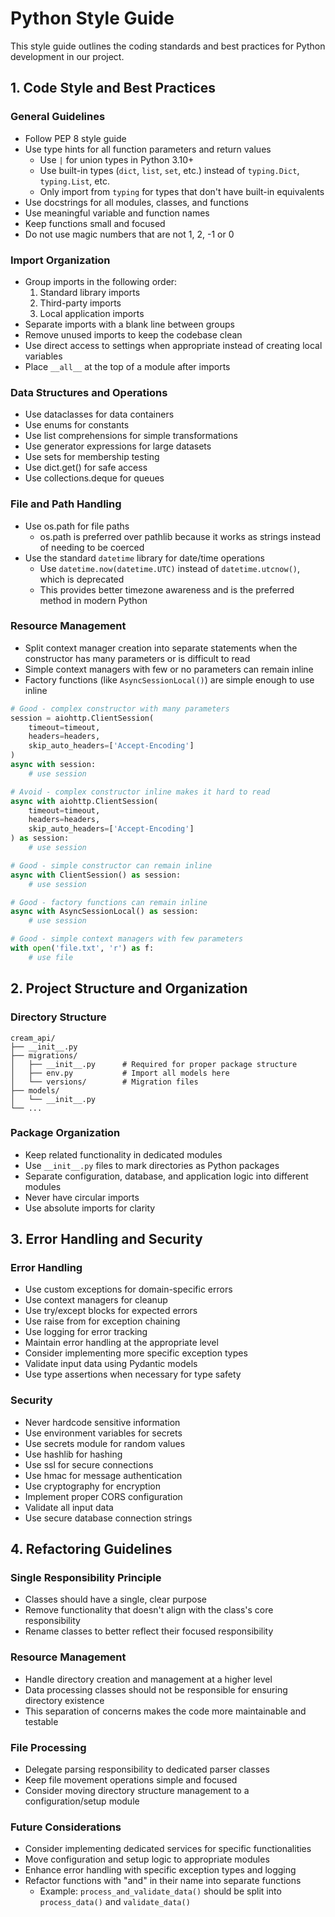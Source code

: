 # Python Style Guide

This style guide outlines the coding standards and best practices for Python development in our project.

## 1. Code Style and Best Practices

### General Guidelines
- Follow PEP 8 style guide
- Use type hints for all function parameters and return values
  - Use `|` for union types in Python 3.10+
  - Use built-in types (`dict`, `list`, `set`, etc.) instead of `typing.Dict`, `typing.List`, etc.
  - Only import from `typing` for types that don't have built-in equivalents
- Use docstrings for all modules, classes, and functions
- Use meaningful variable and function names
- Keep functions small and focused
- Do not use magic numbers that are not 1, 2, -1 or 0

### Import Organization
- Group imports in the following order:
  1. Standard library imports
  2. Third-party imports
  3. Local application imports
- Separate imports with a blank line between groups
- Remove unused imports to keep the codebase clean
- Use direct access to settings when appropriate instead of creating local variables
- Place `__all__` at the top of a module after imports

### Data Structures and Operations
- Use dataclasses for data containers
- Use enums for constants
- Use list comprehensions for simple transformations
- Use generator expressions for large datasets
- Use sets for membership testing
- Use dict.get() for safe access
- Use collections.deque for queues

### File and Path Handling
- Use os.path for file paths
  - os.path is preferred over pathlib because it works as strings instead of needing to be coerced
- Use the standard `datetime` library for date/time operations
  - Use `datetime.now(datetime.UTC)` instead of `datetime.utcnow()`, which is deprecated
  - This provides better timezone awareness and is the preferred method in modern Python

### Resource Management
- Split context manager creation into separate statements when the constructor has many parameters or is difficult to read
- Simple context managers with few or no parameters can remain inline
- Factory functions (like `AsyncSessionLocal()`) are simple enough to use inline

```python
# Good - complex constructor with many parameters
session = aiohttp.ClientSession(
    timeout=timeout,
    headers=headers,
    skip_auto_headers=['Accept-Encoding']
)
async with session:
    # use session

# Avoid - complex constructor inline makes it hard to read
async with aiohttp.ClientSession(
    timeout=timeout,
    headers=headers,
    skip_auto_headers=['Accept-Encoding']
) as session:
    # use session

# Good - simple constructor can remain inline
async with ClientSession() as session:
    # use session

# Good - factory functions can remain inline
async with AsyncSessionLocal() as session:
    # use session

# Good - simple context managers with few parameters
with open('file.txt', 'r') as f:
    # use file
```

## 2. Project Structure and Organization

### Directory Structure
```
cream_api/
├── __init__.py
├── migrations/
│   ├── __init__.py      # Required for proper package structure
│   ├── env.py           # Import all models here
│   └── versions/        # Migration files
├── models/
│   └── __init__.py
└── ...
```

### Package Organization
- Keep related functionality in dedicated modules
- Use `__init__.py` files to mark directories as Python packages
- Separate configuration, database, and application logic into different modules
- Never have circular imports
- Use absolute imports for clarity

## 3. Error Handling and Security

### Error Handling
- Use custom exceptions for domain-specific errors
- Use context managers for cleanup
- Use try/except blocks for expected errors
- Use raise from for exception chaining
- Use logging for error tracking
- Maintain error handling at the appropriate level
- Consider implementing more specific exception types
- Validate input data using Pydantic models
- Use type assertions when necessary for type safety

### Security
- Never hardcode sensitive information
- Use environment variables for secrets
- Use secrets module for random values
- Use hashlib for hashing
- Use ssl for secure connections
- Use hmac for message authentication
- Use cryptography for encryption
- Implement proper CORS configuration
- Validate all input data
- Use secure database connection strings

## 4. Refactoring Guidelines

### Single Responsibility Principle
- Classes should have a single, clear purpose
- Remove functionality that doesn't align with the class's core responsibility
- Rename classes to better reflect their focused responsibility

### Resource Management
- Handle directory creation and management at a higher level
- Data processing classes should not be responsible for ensuring directory existence
- This separation of concerns makes the code more maintainable and testable

### File Processing
- Delegate parsing responsibility to dedicated parser classes
- Keep file movement operations simple and focused
- Consider moving directory structure management to a configuration/setup module

### Future Considerations
- Consider implementing dedicated services for specific functionalities
- Move configuration and setup logic to appropriate modules
- Enhance error handling with specific exception types and logging
- Refactor functions with "and" in their name into separate functions
  - Example: `process_and_validate_data()` should be split into `process_data()` and `validate_data()`
